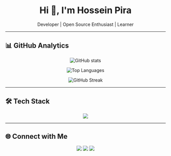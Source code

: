 <h1 align="center">Hi 👋, I'm Hossein Pira</h1>
<p align="center">
  Developer | Open Source Enthusiast | Learner
</p>

---

## 📊 GitHub Analytics

<p align="center">
  <img src="https://github-readme-stats.vercel.app/api?username=code3-dev&show_icons=true&theme=dracula" alt="GitHub stats" />
</p>

<p align="center">
  <img src="https://github-readme-stats.vercel.app/api/top-langs/?username=code3-dev&theme=tokyonight&langs_count=12&hide_border=true&border_radius=20" alt="Top Languages" />
</p>

<p align="center">
  <img src="https://github-readme-streak-stats.herokuapp.com/?user=code3-dev&theme=dracula" alt="GitHub Streak" />
</p>

---

## 🛠️ Tech Stack

<p align="center">
  <img src="https://skillicons.dev/icons?i=js,ts,nodejs,express,react,nextjs,tailwind,php,laravel,python,go,rust,mysql,postgres,mongodb,redis,docker,git,github,linux,vscode,html,css,sass,bootstrap,nginx,graphql,prisma,sqlite,java,kotlin,flutter,dart,androidstudio,aws,gcp,azure,firebase,supabase,vercel,netlify,heroku,cloudflare,figma,postman,bash,powershell" />
</p>

---

## 🌐 Connect with Me

<p align="center">
  <a href="https://github.com/code3-dev"><img src="https://img.shields.io/badge/GitHub-100000?style=for-the-badge&logo=github&logoColor=white"/></a>
  <a href="https://www.linkedin.com/in/hossein-pira-748056278"><img src="https://img.shields.io/badge/LinkedIn-0077B5?style=for-the-badge&logo=linkedin&logoColor=white"/></a>
  <a href="mailto:h3dev.pira@gmail.com"><img src="https://img.shields.io/badge/Email-D14836?style=for-the-badge&logo=gmail&logoColor=white"/></a>
</p>
